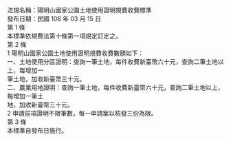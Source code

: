法規名稱：陽明山國家公園土地使用證明規費收費標準  
發布日期：民國 108 年 03 月 15 日  
第 1 條  
本標準依規費法第十條第一項規定訂定之。  
第 2 條  
1 陽明山國家公園土地使用證明規費收費數額如下：  
一、土地使用分區證明：查詢一筆土地，每件收費新臺幣六十元，查詢二筆土地以上，每增加一  
筆土地，加收新臺幣三十元。  
二、農業用地證明：查詢一筆土地，每件收費新臺幣六十元，查詢二筆土地以上，每增加一筆土  
地，加收新臺幣三十元。  
2 申請前項證明不限筆數，每一申請案以核發三份為限。  
第 3 條  
本標準自發布日施行。  


